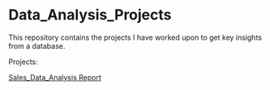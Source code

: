 # Data_Analysis_Projects
This repository contains the projects I have worked upon to get key insights from a database. 

Projects:

[Sales_Data_Analysis Report](https://github.com/kanika1509/Data_Analysis_Projects/tree/main/Sales_Data_Analysis-Using%20PowerBi)
